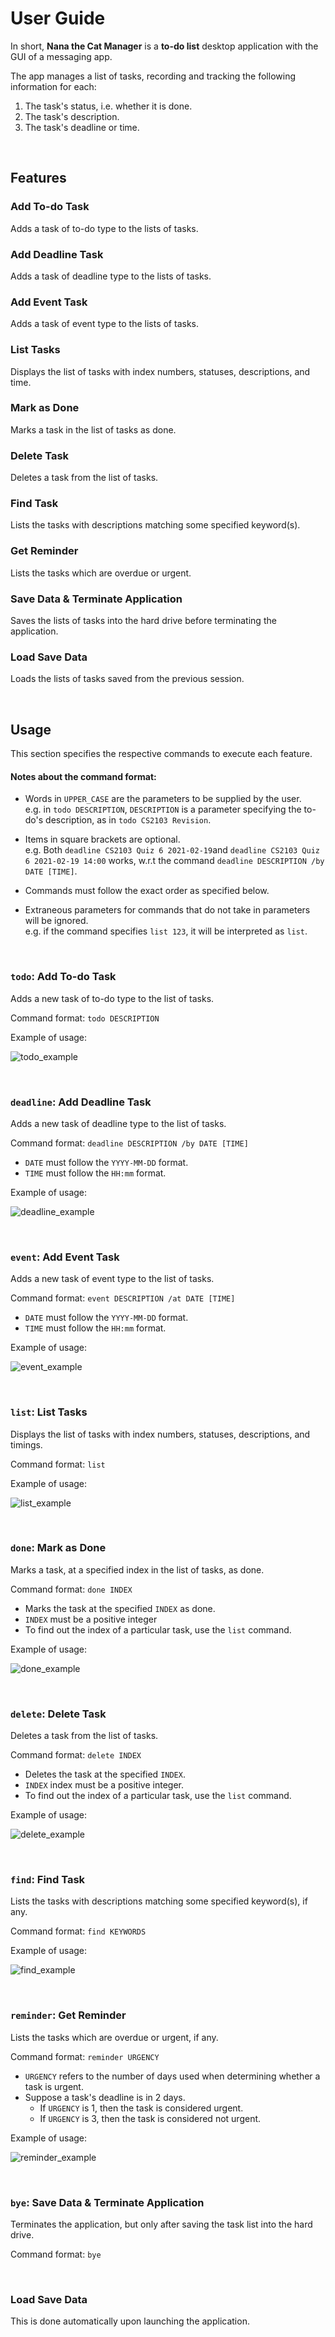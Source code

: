 # User Guide

In short, **Nana the Cat Manager** is a **to-do list** desktop application with the GUI of a messaging app.

The app manages a list of tasks, recording and tracking the following information for each:

1. The task's status, i.e. whether it is done.
2. The task's description.
3. The task's deadline or time.

<br>

## Features

### Add To-do Task

Adds a task of to-do type to the lists of tasks.

### Add Deadline Task

Adds a task of deadline type to the lists of tasks.

### Add Event Task

Adds a task of event type to the lists of tasks.

### List Tasks

Displays the list of tasks with index numbers, statuses, descriptions, and time.

### Mark as Done

Marks a task in the list of tasks as done.

### Delete Task

Deletes a task from the list of tasks.

### Find Task

Lists the tasks with descriptions matching some specified keyword(s).

### Get Reminder

Lists the tasks which are overdue or urgent.

### Save Data & Terminate Application

Saves the lists of tasks into the hard drive before terminating the application.

### Load Save Data

Loads the lists of tasks saved from the previous session.

<br>

## Usage

This section specifies the respective commands to execute each feature.

#### Notes about the command format:

* Words in `UPPER_CASE` are the parameters to be supplied by the user.<br>
  e.g. in `todo DESCRIPTION`, `DESCRIPTION` is a parameter specifying the to-do's description, as
  in `todo CS2103 Revision`.

* Items in square brackets are optional.<br>
  e.g. Both `deadline CS2103 Quiz 6 2021-02-19`and `deadline CS2103 Quiz 6 2021-02-19 14:00`
  works, w.r.t the command `deadline DESCRIPTION /by DATE [TIME]`.

* Commands must follow the exact order as specified below.<br>

* Extraneous parameters for commands that do not take in parameters will be ignored.<br>
  e.g. if the command specifies `list 123`, it will be interpreted as `list`.

<br>

### `todo`: Add To-do Task

Adds a new task of to-do type to the list of tasks.

Command format: `todo DESCRIPTION`

Example of usage:

![todo_example](images/todoExample.png)

<br>

### `deadline`: Add Deadline Task

Adds a new task of deadline type to the list of tasks.

Command format: `deadline DESCRIPTION /by DATE [TIME]`

- `DATE` must follow the `YYYY-MM-DD` format.
- `TIME` must follow the `HH:mm` format.

Example of usage:

![deadline_example](images/deadlineExample.png)

<br>

### `event`: Add Event Task

Adds a new task of event type to the list of tasks.

Command format: `event DESCRIPTION /at DATE [TIME]`

- `DATE` must follow the `YYYY-MM-DD` format.
- `TIME` must follow the `HH:mm` format.

Example of usage:

![event_example](images/eventExample.png)

<br>

### `list`: List Tasks

Displays the list of tasks with index numbers, statuses, descriptions, and timings.

Command format: `list`

Example of usage:

![list_example](images/listExample.png)

<br>

### `done`: Mark as Done

Marks a task, at a specified index in the list of tasks, as done.

Command format: `done INDEX`

- Marks the task at the specified `INDEX` as done.
- `INDEX` must be a positive integer
- To find out the index of a particular task, use the `list` command.

Example of usage:

![done_example](images/doneExample.png)

<br>

### `delete`: Delete Task

Deletes a task from the list of tasks.

Command format: `delete INDEX`

- Deletes the task at the specified `INDEX`.
- `INDEX` index must be a positive integer.
- To find out the index of a particular task, use the `list` command.

Example of usage:

![delete_example](images/deleteExample.png)

<br>

### `find`: Find Task

Lists the tasks with descriptions matching some specified keyword(s), if any.

Command format: `find KEYWORDS`

Example of usage:

![find_example](images/findExample.png)

<br>

### `reminder`: Get Reminder

Lists the tasks which are overdue or urgent, if any.

Command format: `reminder URGENCY`

- `URGENCY` refers to the number of days used when determining whether a task is urgent.
- Suppose a task's deadline is in 2 days.
    - If `URGENCY` is 1, then the task is considered urgent.
    - If `URGENCY` is 3, then the task is considered not urgent.

Example of usage:

![reminder_example](images/reminderExample.png)

<br>

### `bye`: Save Data & Terminate Application

Terminates the application, but only after saving the task list into the hard drive.

Command format: `bye`

<br>

### Load Save Data

This is done automatically upon launching the application.

<br>
